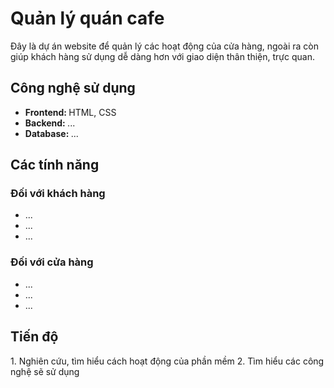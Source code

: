 <h1>Quản lý quán cafe</h1>
<t>Đây là dự án website để quản lý các hoạt động của cửa hàng, ngoài ra còn giúp khách hàng sử dụng dễ dàng hơn với giao diện thân thiện, trực quan. </t>

<h2>Công nghệ sử dụng</h2>
<ul>
  <li><b>Frontend: </b> <t>HTML, CSS</t></li>
  <li><b>Backend: </b> <t>...</t></li>
  <li><b>Database: </b> <t>...</t></li>
</ul>

<h2>Các tính năng</h2>
<h3>Đối với khách hàng</h3>
<ul>
  <li>...</li>
  <li>...</li>
  <li>...</li>
</ul>

<h3>Đối với cửa hàng</h3>
<ul>
  <li>...</li>
  <li>...</li>
  <li>...</li>
</ul>

<h2>Tiến độ</h2>
1. Nghiên cứu, tìm hiểu cách hoạt động của phần mềm
2. Tìm hiểu các công nghệ sẽ sử dụng


